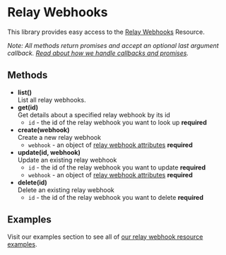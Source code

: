 # Relay Webhooks

This library provides easy access to the [Relay Webhooks](https://developers.sparkpost.com/api/relay-webhooks) Resource.

*Note: All methods return promises and accept an optional last argument callback. [Read about how we handle callbacks and promises](/docs/async.md).*

## Methods
* **list()**<br />
  List all relay webhooks.
* **get(id)**<br />
  Get details about a specified relay webhook by its id
  * `id` - the id of the relay webhook you want to look up **required**
* **create(webhook)**<br />
  Create a new relay webhook
  * `webhook` - an object of [relay webhook attributes](https://developers.sparkpost.com/api/relay-webhooks#header-relay-webhooks-object-properties) **required**
* **update(id, webhook)**<br />
  Update an existing relay webhook
  * `id` - the id of the relay webhook you want to update **required**
  * `webhook` - an object of [relay webhook attributes](https://developers.sparkpost.com/api/relay-webhooks#header-relay-webhooks-object-properties) **required**
* **delete(id)**<br />
  Delete an existing relay webhook
  * `id` - the id of the relay webhook you want to delete **required**

## Examples

Visit our examples section to see all of [our relay webhook resource examples](/examples/relayWebhooks).
